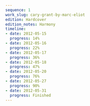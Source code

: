 ```yaml
---
sequence: 1
work_slug: cary-grant-by-marc-eliot
edition: Hardcover
edition_notes: Harmony
timeline:
- date: 2012-05-15
  progress: 14%
- date: 2012-05-16
  progress: 22%
- date: 2012-05-17
  progress: 36%
- date: 2012-05-18
  progress: 47%
- date: 2012-05-20
  progress: 76%
- date: 2012-05-27
  progress: 90%
- date: 2012-05-31
  progress: Finished
---
```


